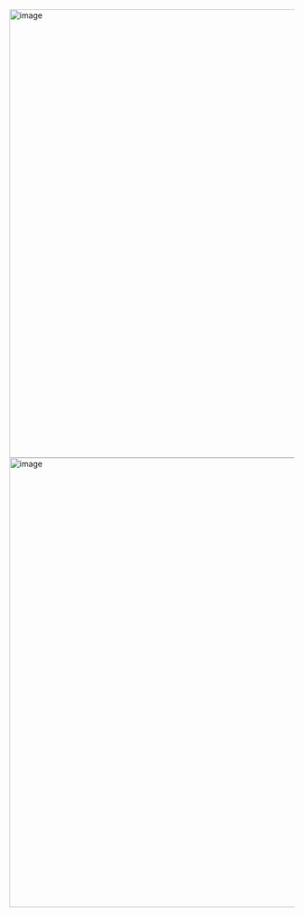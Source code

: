 <img width="1264" height="791" alt="image" src="https://github.com/user-attachments/assets/7fdd39ac-67dd-405d-be45-bec02966ad1c" />
<img width="1275" height="793" alt="image" src="https://github.com/user-attachments/assets/d61b559f-2abd-4627-9a9c-bdf3411e3f9b" />
